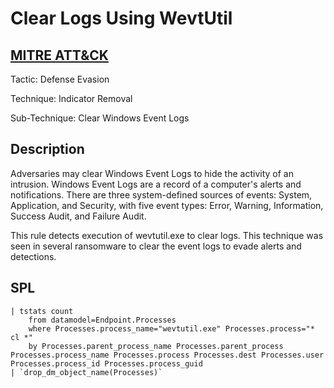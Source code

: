 # Clear Logs Using WevtUtil

## [MITRE ATT&CK](https://attack.mitre.org/techniques/T1070/001/)
Tactic: Defense Evasion

Technique: Indicator Removal

Sub-Technique: Clear Windows Event Logs

## Description
Adversaries may clear Windows Event Logs to hide the activity of an intrusion. Windows Event Logs are a record of a computer's alerts and notifications. There are three system-defined sources of events: System, Application, and Security, with five event types: Error, Warning, Information, Success Audit, and Failure Audit.

This rule detects execution of wevtutil.exe to clear logs. This technique was seen in several ransomware to clear the event logs to evade alerts and detections.

## SPL
```spl
| tstats count
    from datamodel=Endpoint.Processes
    where Processes.process_name="wevtutil.exe" Processes.process="* cl *"
    by Processes.parent_process_name Processes.parent_process Processes.process_name Processes.process Processes.dest Processes.user Processes.process_id Processes.process_guid
| `drop_dm_object_name(Processes)`
```